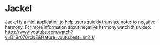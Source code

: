 # Jackel
Jackel is a midi application to help users quickly translate notes to negative harmony. For more information about negative harmony watch this video: https://www.youtube.com/watch?v=DnBr070vcNE&feature=youtu.be&t=1m31s

